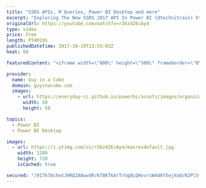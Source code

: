 ```yaml
---
title: "SSRS APIs, M Queries, Power BI Desktop and more"
excerpt: "Exploring The New SSRS 2017 API In Power BI (@technitrain) https://blog.crossjoin.co.uk/2017/10/15/exploring-the-new-ssrs-2017-api-in-power-bi/  Bulk-extracting Power Query M-code from multiple pbix files in Power BI (@TheBIccountant) http://www.thebiccountant.com/2017/10/15/bulk-extracting-power-query-m-code-from-multiple-pbix-files-in-power-bi/"
originalUrl: https://youtube.com/watch?v=r26zd2EcAy4
type: video
price: Free
length: PT4M19S
publishedDateTime: 2017-10-19T13:55:03Z
heat: 50

featuredContent: "<iframe width=\"800\" height=\"500\" frameborder=\"0\" src=\"https://www.youtube.com/embed/r26zd2EcAy4\" allow=\"accelerometer; autoplay; encrypted-media; gyroscope; picture-in-picture\" allowfullscreen></iframe>"

provider:
  name: Guy in a Cube
  domain: guyinacube.com
  images:
    - url: https://everyday-cc.github.io/powerbi/assets/images/organizations/guyinacube.com-50x50.jpg
      width: 50
      height: 50

topics:
  - Power BI
  - Power BI Desktop

images:
  - url: https://i.ytimg.com/vi/r26zd2EcAy4/maxresdefault.jpg
    width: 1280
    height: 720
    isCached: true

secured: "/9I7h78chetJHRQZA6wvdR/Kf8KT6ArTrUg8LQHvvrsW44KY5ejXoO/NJPl5+5wTAMTeRh46ghuZPmJ7pYb2155/plCzSC0L1+y+E5SZcxovDKr4Ox5n4jszum5zIyqwcUHyBSVMfr5OUHnlff85SnhhnGds/u0VOIAFHBH+umJPi320DzORNBuNS/WSB3d6ZLc7/EM1tFuFE45GSaRcrQ+hgRrnCWaAI68pGekwX5Zm7zQN/N1NePbAoYxM5MErpl3Uw9sTf/+6UfaLJlnpZnsS37z25tdPM/vwA7sjcF5dkoGd7xTFw4WbU45+ZkgGbHBXG+8CDiQeIMzzeiyMiEPNxOHkjloq7shgyJxMp8kA9FSQcuLpSi/ypJEq6jVDZZZ4Ak7pNw/c5LkWuyJjgjmdl/6j1xVB5854zrwAtPg=;R+ZWNhfJPrn8RckBD6DM+g=="
---
```


